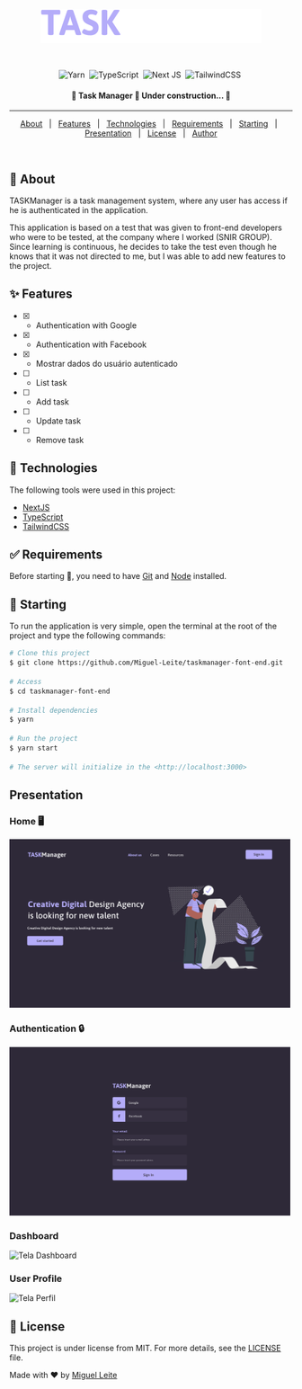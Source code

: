 <div align="center" id="top">
  <img src="./src/assets/logo.svg" alt="Main" />

  &#xa0;

  <!-- <a href="https://main.netlify.app">Demo</a> -->
</div>

<!-- <h1 align="center">Main</h1> -->

<span align="center">

![Yarn](https://img.shields.io/badge/yarn-%232C8EBB.svg?style=for-the-badge&logo=yarn&logoColor=white)&nbsp;
![TypeScript](https://img.shields.io/badge/typescript-%23007ACC.svg?style=for-the-badge&logo=typescript&logoColor=white)&nbsp;
![Next JS](https://img.shields.io/badge/Next-black?style=for-the-badge&logo=next.js&logoColor=white)&nbsp;
![TailwindCSS](https://img.shields.io/badge/tailwindcss-%2338B2AC.svg?style=for-the-badge&logo=tailwind-css&logoColor=white)&nbsp;

</span>

<!-- Status -->

<h4 align="center">
 🚧  Task Manager 🚀 Under construction...  🚧
</h4>

<hr>

<p align="center">
  <a href="#dart-about">About</a> &#xa0; | &#xa0;
  <a href="#sparkles-features">Features</a> &#xa0; | &#xa0;
  <a href="#rocket-technologies">Technologies</a> &#xa0; | &#xa0;
  <a href="#white_check_mark-requirements">Requirements</a> &#xa0; | &#xa0;
  <a href="#checkered_flag-starting">Starting</a> &#xa0; | &#xa0;
  <a href="#presentation">Presentation</a> &#xa0; | &#xa0;
  <a href="#memo-license">License</a> &#xa0; | &#xa0;
  <a href="https://github.com/Miguel-Leite" target="_blank">Author</a>
</p>

<br>

## :dart: About ##

TASKManager is a task management system, where any user has access if he is
authenticated in the application. <br />

This application is based on a test that was given to front-end developers who were
to be tested, at the company where I worked (SNIR GROUP).
Since learning is continuous, he decides to take the test even though he knows that it was not directed to me, but I was able to add new features to the project.

## :sparkles: Features ##

- [x] - Authentication with Google
- [x] - Authentication with Facebook
- [x] - Mostrar dados do usuário autenticado
- [ ] - List task
- [ ] - Add task
- [ ] - Update task
- [ ] - Remove task

## :rocket: Technologies ##

The following tools were used in this project:

- [NextJS](https://nextjs.org/)
- [TypeScript](https://www.typescriptlang.org/)
- [TailwindCSS](https://tailwindcss.com/)

## :white_check_mark: Requirements ##

Before starting :checkered_flag:, you need to have [Git](https://git-scm.com) and [Node](https://nodejs.org/en/) installed.

## :checkered_flag: Starting ##

To run the application is very simple, open the terminal at the root of the project and type the following commands: <br />

```bash
# Clone this project
$ git clone https://github.com/Miguel-Leite/taskmanager-font-end.git

# Access
$ cd taskmanager-font-end

# Install dependencies
$ yarn

# Run the project
$ yarn start

# The server will initialize in the <http://localhost:3000>
```
## Presentation ##

### Home 🖥️

<img width="500" height="300" src="./screens/SnirTask.svg" alt="Tela Home" />

### Authentication 🔒️

<img width="500" height="300" src="./screens/SnirTask login.svg" alt="Tela login" />

### Dashboard

<img width="500" height="300" src="./screens/SnirTask dashboard.svg" alt="Tela Dashboard" />

### User Profile

<img width="500" height="300" src="./screens/SnirTask dashboard profile.svg" alt="Tela Perfil" />

## :memo: License ##

This project is under license from MIT. For more details, see the [LICENSE](LICENSE.md) file.

Made with :heart: by <a href="https://github.com/Miguel-Leite" target="_blank">Miguel Leite</a>

